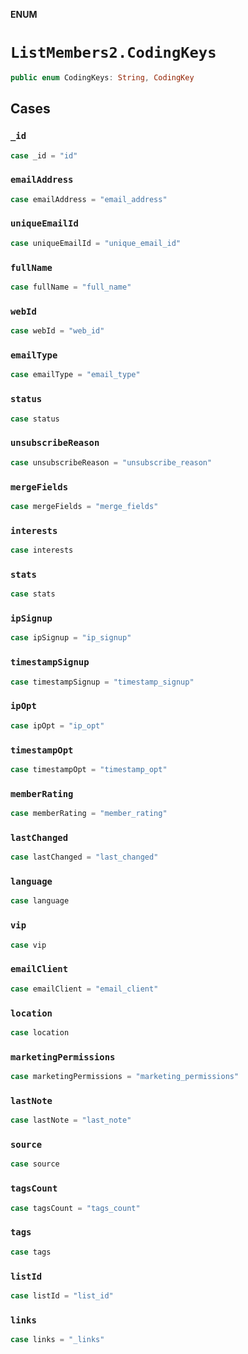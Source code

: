 **ENUM**

# `ListMembers2.CodingKeys`

```swift
public enum CodingKeys: String, CodingKey
```

## Cases
### `_id`

```swift
case _id = "id"
```

### `emailAddress`

```swift
case emailAddress = "email_address"
```

### `uniqueEmailId`

```swift
case uniqueEmailId = "unique_email_id"
```

### `fullName`

```swift
case fullName = "full_name"
```

### `webId`

```swift
case webId = "web_id"
```

### `emailType`

```swift
case emailType = "email_type"
```

### `status`

```swift
case status
```

### `unsubscribeReason`

```swift
case unsubscribeReason = "unsubscribe_reason"
```

### `mergeFields`

```swift
case mergeFields = "merge_fields"
```

### `interests`

```swift
case interests
```

### `stats`

```swift
case stats
```

### `ipSignup`

```swift
case ipSignup = "ip_signup"
```

### `timestampSignup`

```swift
case timestampSignup = "timestamp_signup"
```

### `ipOpt`

```swift
case ipOpt = "ip_opt"
```

### `timestampOpt`

```swift
case timestampOpt = "timestamp_opt"
```

### `memberRating`

```swift
case memberRating = "member_rating"
```

### `lastChanged`

```swift
case lastChanged = "last_changed"
```

### `language`

```swift
case language
```

### `vip`

```swift
case vip
```

### `emailClient`

```swift
case emailClient = "email_client"
```

### `location`

```swift
case location
```

### `marketingPermissions`

```swift
case marketingPermissions = "marketing_permissions"
```

### `lastNote`

```swift
case lastNote = "last_note"
```

### `source`

```swift
case source
```

### `tagsCount`

```swift
case tagsCount = "tags_count"
```

### `tags`

```swift
case tags
```

### `listId`

```swift
case listId = "list_id"
```

### `links`

```swift
case links = "_links"
```
